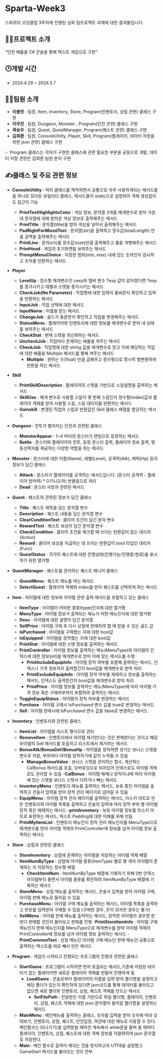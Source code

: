 # Sparta-Week3
스파르타 코딩클럽 3주차에 진행된 심화 팀프로젝트 과제에 대한 결과물입니다.
## 🤾‍♂️프로젝트 소개
"던전 배틀을 C# 콘솔을 통해 텍스트 게임으로 구현"
## 🕒개발 시간
- 2024.4.29 ~ 2024.5.7
## 💁‍♂️팀원 소개
- **이충민** : 팀장, Item, Inventory, Store, Program(인벤토리, 상점 관련) 클래스 구현
- **이무진** : 팀원, Dungeon, Monster , Program(던전 관련) 클래스 구현
- **곽승우** : 팀원, Quest, QuestManager, Program(퀘스트 관련) 클래스 구현
- **김희환** : 팀원, ConsoleUtility, Player, Skill, Program(플레이어, 데이터 저장을 위한 json 관련) 클래스 구현

✅ Program 클래스는 각자가 구현한 클래스에 관련 필요한 부분을 공동으로 개발, 데이터 저장 관련은 김희환 팀원 분이 구현

## ✍️클래스 및 주요 관련 정보

- **ConsoleUtility** : 여러 클래스를 제작하면서 공통으로 자주 사용하게되는 메서드들을 하나로 모아둔 유틸리티 클래스, 메서드들이 static으로 설정되어 객체 생성없이도 접근이 가능
   - **PrintTextHighlightsColor** : 색상 정보, 문자열 3개를 매개변수로 받아 가운데 문자열에 대해 받아온 색상 정보로 출력해주는 메서드
   - **PrintTitle** : 문자열(title)을 받아 색상을 넣어서 출력해주는 메서드
   - **PadRightForMixedText** : 문자열(str)을 출력하고 정수값(totalLength) 만큼 공백을 출력해주는 메서드
   - **PrintLine** : 문자(ch)를 정수값(size)만큼 출력해주고 줄을 개행해주는 메서드
   - **PrintHead** : 게임의 초기화면을 보여주는 메서드
   - **PromptMenuChoice** : 지정한 범위(min, max) 내에 있는 숫자인지 검사하고 숫자를 반환하는 메서드

- **Player**
   - **LevelUp** : 정수형 매개변수인 cexp와 멤버 변수 Texp 값이 같아졌다면 Texp를 증가시키고 레벨과 스탯을 증가시키는 메서드
   - **CheckJob(No Parameter)** : 직업명에 대한 입력이 올바른지 확인하고 입력을 반환하는 메서드
   - **InputJob** : 직업 선택에 대한 메서드
   - **InputName** : 이름을 받는 메서드
   - **ChangeJob** : 골드가 충분한지 확인하고 직업을 변경해주는 메서드
   - **StatusMenu** : 플레이어와 인벤토리에 대한 정보를 매개변수로 받아 내 상태를 보여주는 메서드
   - **CheckStat** : 현재 스탯을 최신화하는 메서드
   - **UncheckJob** : 직업마다 존재하는 배율을 꺼주는 메서드
   - **CheckJob** : 직업명에 대한 string 값을 매개변수로 받고 이에 해당하는 직업에 대한 배율을 Multiple 메서드를 통해 켜주는 메서드
     - **Multiple** : 원하는 수(float) 만큼 곱해주고 정수형으로 명시적 형변환하여 반환을 하는 메서드
       
- **Skill**
   - **PrintSkillDescription** : 플레이어의 스탯을 기반으로 스킬설명을 출력하는 메서드
   - **SkillUse** : 매개 변수로 사용할 스킬이 몇 번째 스킬인지 정수형(index)값과 플레이어 객체를 받아 사용할 스킬, 스킬 데미지를 반환하는 메서드
   - **Gainskill** :  변경된 직업의 스킬로 반환값인 Skill 클래스 배열을 할당하는 메서드
     
- **Dungeon** : 전투가 벌어지는 던전과 관련된 클래스
   - **MonsterAppear** : 1~4 마리의 몬스터가 랜덤으로 등장하는 메서드
   - **Battle** : 몬스터와 플레이어의 전투, 등장 몬스터 출력, 플레이어 정보 출력, 행동선택지를 제공하는 다양한 역할을 하는 메서드
     
- **Monster** : 몬스터에 대한 이름(Name), 레벨(Level), 공격력(Atk), 체력(Hp) 등의 정보가 담긴 클래스
   - **Attack** : 몬스터가 플레이어를 공격하는 메서드입니다. (몬스터 공격력 - 플레이어 방어력) * 0.1%(오차) 반올림으로 처리
   - **Dead** : 몬스터 사망과 관련된 메서드
     
- **Quest** : 퀘스트와 관련된 정보가 담긴 클래스
   - **Title** : 퀘스트 제목을 담는 문자열 변수
   - **Description** : 퀘스트 내용을 담는 문자열 변수
   - **ClearConditionText** : 클리어 조건이 담긴 문자 변수
   - **RewardText** : 퀘스트 보상이 담긴 문자열 변수
   - **CheckCondition** : 클리어 조건을 체크할 때 쓰이는 반환값이 없는 대리자(Action)
   - **Reward** : 클리어 보상을 지급하는 데 쓰이는 반환값이 bool 타입인 대리자(Func)
   - **QuestStatus** : 각각의 퀘스트에 대한 진행상태(진행가능/진행중/완료)를 표시하기 위한 열거형
     
- **QuestManager** : 퀘스트를 관리하는 퀘스트 매니저 클래스
   - **QuestMenu** : 퀘스트 메뉴를 여는 메서드
   - **SelectQuest** : 플레이어 객체와 index를 받아 퀘스트를 선택하게 하는 메서드
     
- **Item** : 아이템에 대한 정보와 아이템 관련 출력 메서드를 포함하고 있는 클래스
   - **ItemType** : 아이템이 어떠한 종류(type)인지에 대한 열거형
   - **MenuType** : 아이템 정보가 출력되는 메뉴가 어떤 메뉴인지에 대한 열거형
   - **Desc** : 아이템에 대한 설명이 담긴 문자열
   - **SellPrice** : 아이템 구매 후 다시 상점에 판매하려 할 때 받을 수 있는 골드 값
   - **IsPurchased** : 아이템을 구매했는 지에 대한 bool값
   - **IsEquipped** : 아이템을 장착했는 지에 대한 bool값
   - **PrintStat** : 아이템에 대한 스탯 정보를 출력하는 메서드
   - **PrintController** : 아이템 정보를 출력하는 메뉴(MenuType)와 아이템의 인덱스에 대한 정보(int)를 매개변수로 받아 이에 맞는 메서드를 수행
     - **PrintIncludeEquipInfo** : 아이템 장착 여부를 포함해 출력하는 메서드, 인덱스나 가격 정보까지 출력할건지 bool값을 매개변수로 받아 처리
     - **PrintExcludeEquipInfo** : 아이템 장착 여부를 제외하고 정보를 출력하는 메서드, 인덱스도 출력한건지 bool값을 매개변수로 받아 처리
     - **PrintPrice** : 아이템 정보를 출력하는 메뉴(MenuType)에 따라 아이템 가격 정보 혹은 구매여부까지 포함하여 출력하는 메서드
   - **ToggleEquipStatus** : 아이템의 장착 여부를 변경하는 메서드
   - **Purchase** : 아이템 구매시 IsPurchased 변수 값을 true로 변경하는 메서드
   - **Sell** : 아이템 판매시에 IsPurchased 변수 값을 false로 변경하는 메서드

- **Inventory** : 인벤토리와 관련된 클래스
   - **ItemList** : 아이템을 리스트 형식으로 관리
   - **RemoveItem** : 인벤토리에서 아이템 제거한다는 것은 판매한다는 것이고 해당 아이템의 Sell 메서드를 호출하고 리스트에서 제거하는 메서드
   - **BonusAtk/BonusDef/BonusHp** : 아이템을 장착하면 생기는 보너스 스탯을 변수로 저장, 부위마다 아이템 장착하기에 값이 누적될 수 있음
     - **ManageBonusValue** : 보너스 스탯을 관리하는 함수, 계산하는 CalBonus 메서드를 호출, 오버로딩으로 되어있어 인덱스로도 아이템 객체로도 관리할 수 있음
       -**CalBonus** : 아이템 해제냐 장착이냐에 따라 아이템에 있는 스탯을 보너스 스탯서 더하거나 빼는 메서드
   - **InventoryMenu** : 인벤토리 메뉴를 출력하는 메서드, 보유 중인 아이템을 출력하고 콘솔서 입력을 받아 장착 관리 페이지로 넘어갈 수 있음
   - **EquipMenu** : 아이템 장착 관리 페이지를 출력하는 메서드, 아스키 아트로 만든 인벤토리와 아이템 목록을 출력하고 콘솔의 입력에 따라 장착 부위 별 아이템 장착 혹은 해제하는 메서드
     -**printInventory** : 보유 아이템 정보를 아스키 아트로 표현하는 메서드, 텍스트 Padding에 대한 이해를 위해 만듬
   - **PrintMyItemList** : 인벤토리 메뉴인지 장착 관리 메뉴인지를 MenuType으로 매개변수를 받아 아이템 객체의 PrintController에 정보를 넘겨 아이템 정보 출력하는 메서드

- **Store** : 상점과 관련된 클래스
  - **StoreInventory** : 상점에 존재하는 아이템을 저장하는 아이템 객체 배열
  - **ItemNumByType** : 상점에 아이템 종류(ItemType) 별로 몇 개의 아이템이 존재하는 지 저장하는 정수형 배열
    - **CheckItemNum** : ItemNumByType 배열에 기록하기 위해 0번 인덱스 아이템부터 돌면서 아이템 종류를 확인하여 ItemNumByType 배열에 기록하는 메서드
  - **StoreMenu** : 상점 메뉴를 출력하는 메서드, 콘솔서 입력을 받아 아이템 구매, 아이템 판매 메뉴로 들어갈 수 있음
  - **PurchaseMenu** : 아이템 구매 메뉴를 출력하는 메서드, 아이템 목록을 출력하고 번호를 입력받아 구매할 수 있음 (구매한 경우, 돈이 모자란 경우는 불가)
  - **SellMenu** : 아이템 판매 메뉴를 출력하는 메서드, 장착한 아이템의 경우엔 한 번더 판매할 것인지 물어보고 판매를 진행
    -**PrintStoreItemInfo** : 아이템 구매 메뉴인지 판매 메뉴인지를 MenuType으로 매개변수를 받아 아이템 객체의 PrintController에 정보를 넘겨 아이템 정보 출력하는 메서드
    -**PrintCommonText** : 상점 메뉴던 아이템 구매 메뉴던 판매 메뉴던 공통으로 출력하는 텍스트를 따로 빼서 만든 메서드

- **Program** : 게임이 시작되고 진행되는 프로그램의 진행과 관련된 클래스
  - **StartGame** : 프로그램이 시작하면 먼저 호출되는 메서드,기존에 저장된 데이터가 없는 플레이어면 새로운 플레이어 객체를 만들어 진행하게 됨
    - **LoadGame** : 콘솔로부터 플레이어의 이름을 입력 받아 폴더명을 설정하고 해당 폴더가 있는지 확인하여 있다면 json코드를 통해 데이터를 불러오고 없으면 새로 폴더와 인벤토리, 상점, 퀘스트 객체를 만드는 메서드
      - **SetFilePath** : 전달받은 이름 기반으로 파일 폴더명, 플레이어, 인벤토리, 상점, 퀘스트 객체에 대한 json 문자열이 들어갈 폴더명을 설정하는 메서드
  - **MainMenu** : 메인메뉴를 출력하는 클래스, 숫자를 입력을 받아 숫자에 따라 상태보기, 인벤토리, 상점, 퀘스트, 던전입장, 여관에 대한 메뉴로 이동할 수 있다. 메인함수는 0(나가기)을 입력받을 때까진 계속해서 while문을 돌며 돌 때마다 플레이어, 인벤토리, 상점, 퀘스트에 대한 객체 정보를 직렬화하여 json 문자열로 저장한다.
  - **Main** : 메인 함수로 출력이 깨지는 것을 방지하고자 UTF8을 설정했고 GameStart 메서드를 불러오는 것이 전부 
  

